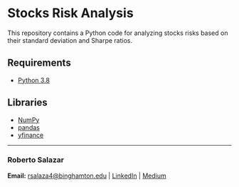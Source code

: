 # Stocks Risk Analysis

This repository contains a Python code for analyzing stocks risks based on their standard deviation and Sharpe ratios.

## Requirements

* [Python 3.8](https://www.python.org/)

## Libraries

* [NumPy](https://numpy.org)
* [pandas](https://pandas.pydata.org/)
* [yfinance](https://pypi.org/project/yfinance/)

---

### Roberto Salazar

**Email:** rsalaza4@binghamton.edu | [LinkedIn](https://www.linkedin.com/in/roberto-salazar-reyna/) | [Medium](https://medium.com/@rsalaza4)
